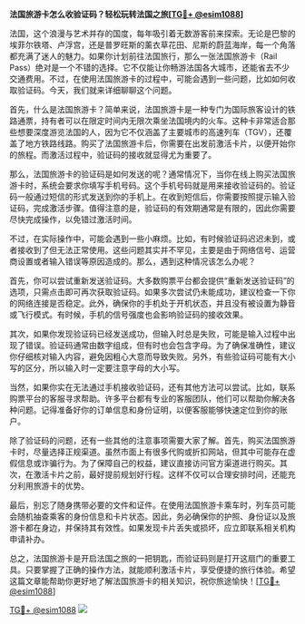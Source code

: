 **法国旅游卡怎么收验证码？轻松玩转法国之旅[[TG💪+ @esim1088](https://t.me/s/esim1088)]**

法国，这个浪漫与艺术并存的国度，每年吸引着无数游客前来探索。无论是巴黎的埃菲尔铁塔、卢浮宫，还是普罗旺斯的薰衣草花田、尼斯的蔚蓝海岸，每一个角落都充满了迷人的魅力。如果你计划前往法国旅行，那么一张法国旅游卡（Rail Pass）绝对是一个不错的选择。它不仅能让你畅游法国各大城市，还能省去不少交通费用。不过，在使用法国旅游卡的过程中，可能会遇到一些问题，比如如何收取验证码。今天，我们就来详细聊聊这个问题。

首先，什么是法国旅游卡？简单来说，法国旅游卡是一种专门为国际旅客设计的铁路通票，持有者可以在限定时间内无限次乘坐法国境内的火车。这种卡非常适合那些想要深度游览法国的人，因为它不仅涵盖了主要城市的高速列车（TGV），还覆盖了地方铁路线路。购买了法国旅游卡后，你需要在出发前激活卡片，以便开始你的旅程。而激活过程中，验证码的接收就显得尤为重要了。

那么，法国旅游卡的验证码是如何发送的呢？通常情况下，当你在线上购买法国旅游卡时，系统会要求你填写手机号码。这个手机号码就是用来接收验证码的。验证码一般通过短信的形式发送到你的手机上。在收到短信后，你需要按照提示输入验证码，完成激活步骤。值得注意的是，验证码的有效期通常是有限的，因此你需要尽快完成操作，以免错过激活时间。

不过，在实际操作中，可能会遇到一些小麻烦。比如，有时候验证码迟迟未到，或者接收到了但无法正常使用。这些问题其实并不罕见，主要是由于网络信号、运营商设置或者输入错误等原因造成的。那么，遇到这种情况该怎么办呢？

首先，你可以尝试重新发送验证码。大多数购票平台都会提供“重新发送验证码”的选项，只需点击即可再次获取验证码。如果多次尝试仍未能成功，建议检查一下你的网络连接是否稳定。此外，确保你的手机处于开机状态，并且没有被设置为静音或飞行模式。有时候，手机的信号强度也会影响验证码的接收效果。

其次，如果你发现验证码已经发送成功，但输入时总是失败，可能是输入过程中出现了错误。验证码通常由数字组成，但有时也会包含字母。为了确保准确性，建议你仔细核对输入内容，避免因粗心大意而导致失败。另外，有些验证码可能有大小写的区分，所以输入时一定要注意字母的大小写。

当然，如果你实在无法通过手机接收验证码，还有其他方法可以尝试。比如，联系购票平台的客服寻求帮助。许多平台都有专业的客服团队，他们可以帮助你解决各种问题。记得准备好你的订单信息和身份证明，以便客服能够快速定位到你的账户。

除了验证码的问题，还有一些其他的注意事项需要大家了解。首先，购买法国旅游卡时，尽量选择正规渠道。虽然市面上有很多代购或折扣网站，但其中可能存在虚假信息或诈骗行为。为了保障自己的权益，建议直接访问官方渠道进行购买。其次，在激活卡片之前，最好提前规划好行程。这样不仅可以合理安排时间，还能充分利用旅游卡的优势。

最后，别忘了随身携带必要的文件和证件。在使用法国旅游卡乘车时，列车员可能会随机抽查乘客的身份信息和卡片状态。因此，务必确保你的护照、身份证以及旅游卡都在身边，并保持其有效性。如果发现卡片丢失或损坏，应立即联系相关机构申请补办。

总之，法国旅游卡是开启法国之旅的一把钥匙，而验证码则是打开这扇门的重要工具。只要掌握了正确的操作方法，就能顺利激活卡片，享受便捷的旅行体验。希望这篇文章能帮助你更好地了解法国旅游卡的相关知识，祝你旅途愉快！[[TG💪+ @esim1088](https://t.me/s/esim1088)]

[TG💪+ @esim1088](https://t.me/s/esim1088) ![](https://i.postimg.cc/4NQfJmqS/Snipaste-2025-05-13-00-14-12.png)